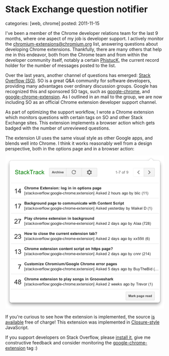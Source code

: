 Stack Exchange question notifier
================================
categories: [web, chrome]
posted: 2011-11-15


I've been a member of the Chrome developer relations team for the last 9
months, where one aspect of my job is developer support. I actively
monitor the chromium-extensions@chromium.org list, answering questions
about developing Chrome extensions. Thankfully, there are many others that
help me in this endeavor, both from the Chrome team and from within the
developer community itself, notably a certain [PhistucK][p], the current
record holder for the number of messages posted to the list.

Over the last years, another channel of questions has emerged:
[Stack Overflow (SO)][so]. SO is a great Q&A community for
software developers, providing many advantages over ordinary discussion
groups. Google has recognized this and sponsored SO tags,
such as [google-chrome][], and [google-chrome-extension][]. As I
outlined in an mail to the group, we are now including SO as
an official Chrome extension developer support channel.

<!--more-->

As part of optimizing the support workflow, I wrote a Chrome extension
which monitors questions with certain tags on SO and other Stack
Exchange sites. This extension implements a browser action which gets
badged with the number of unreviewed questions.

The extension UI uses the same visual style as other Google apps, and
blends well into Chrome. I think it works reasonably well from a design
perspective, both in the options page and in a browser action:

![screenshot][]

If you're curious to see how the extension is implemented, the source
[is available][src] free of charge! This extension was implemented in
[Closure-style][closure] JavaScript.

If you support developers on Stack Overflow, please [install it][cws],
give me constructive feedback and consider monitoring the
[google-chrome-extension][] tag :)


[p]: http://goo.gl/di3kR
[so]: http://stackoverflow.com/
[google-chrome]: http://stackoverflow.com/questions/tagged/google-chrome
[google-chrome-extension]: http://stackoverflow.com/questions/tagged/google-chrome-extension
[screenshot]: stack-screenshot.png
[src]: https://github.com/borismus/Question-Monitor-for-Stack-Exchange
[cws]: https://chrome.google.com/webstore/detail/bnnkhapbhkejookmhgpgaikfdoegkmdp
[closure]: http://code.google.com/closure/


